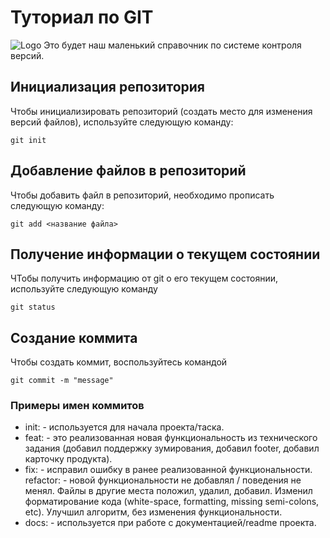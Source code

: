 # Туториал по GIT
![Logo](pic.jpeg)
Это будет наш маленький справочник по системе контроля версий.

## Инициализация репозитория

Чтобы инициализировать репозиторий (создать место для изменения версий файлов), используйте следующую команду:

```
git init
```
## Добавление файлов в репозиторий

Чтобы добавить файл в репозиторий, необходимо прописать следующую команду:

```
git add <название файла>
```

## Получение информации о текущем состоянии

ЧТобы получить информацию от git о его текущем состоянии, используйте следующую команду

```
git status
```

## Создание коммита

Чтобы создать коммит, воспользуйтесь командой

```
git commit -m "message"
```
### Примеры имен коммитов
* init: - используется для начала проекта/таска.
* feat: - это реализованная новая функциональность из технического задания (добавил поддержку зумирования, добавил footer, добавил карточку продукта).
* fix: - исправил ошибку в ранее реализованной функциональности.
refactor: - новой функциональности не добавлял / поведения не менял. Файлы в другие места положил, удалил, добавил. Изменил форматирование кода (white-space, formatting, missing semi-colons, etc). Улучшил алгоритм, без изменения функциональности.
* docs: - используется при работе с документацией/readme проекта.